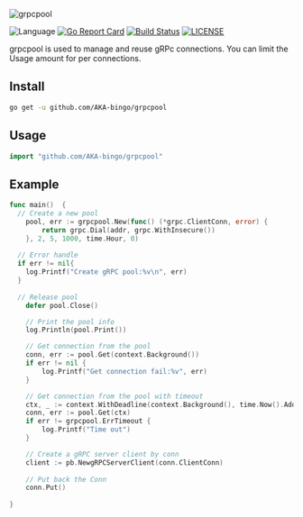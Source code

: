 ![grpcpool](https://img02.sogoucdn.com/app/a/100520146/0637C59BDB101E36875D81C63C067458)

![Language](https://img.shields.io/badge/language-golang-blue.svg)
[![Go Report Card](https://goreportcard.com/badge/github.com/AKA-bingo/grpcpool)](https://goreportcard.com/report/github.com/AKA-bingo/grpcpool)
[![Build Status](https://travis-ci.org/AKA-bingo/grpcpool.svg?branch=master)](https://travis-ci.org/AKA-bingo/grpcpool)
[![LICENSE](https://img.shields.io/badge/license-Apache2.0-orange.svg)](LICENSE)

grpcpool is used to manage and reuse gRPc connections. You can limit the Usage amount for per connections. 

## Install

```sh
go get -u github.com/AKA-bingo/grpcpool
```

## Usage

```go
import "github.com/AKA-bingo/grpcpool"
```

## Example

```go
func main()  {
  // Create a new pool
	pool, err := grpcpool.New(func() (*grpc.ClientConn, error) {
		return grpc.Dial(addr, grpc.WithInsecure())
	}, 2, 5, 1000, time.Hour, 0)
  
  // Error handle
  if err != nil{
    log.Printf("Create gRPC pool:%v\n", err)
  }
  
  // Release pool
	defer pool.Close()

	// Print the pool info
	log.Println(pool.Print())

	// Get connection from the pool
	conn, err := pool.Get(context.Background())
	if err != nil {
		log.Printf("Get connection fail:%v", err)
	}

	// Get connection from the pool with timeout
	ctx, _ := context.WithDeadline(context.Background(), time.Now().Add(time.Second))
	conn, err := pool.Get(ctx)
	if err != grpcpool.ErrTimeout {
		log.Printf("Time out")
	}

	// Create a gRPC server client by conn
	client := pb.NewgRPCServerClient(conn.ClientConn)
	
	// Put back the Conn
	conn.Put()
  
}
```

